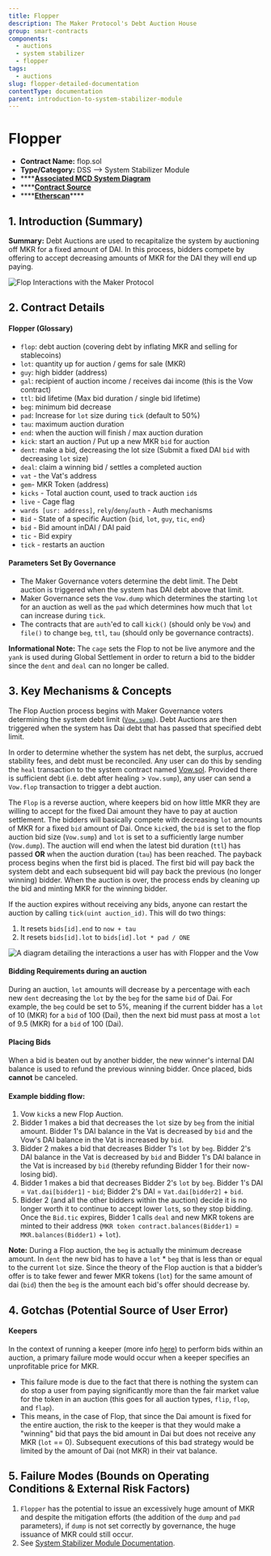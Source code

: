 ```yaml
---
title: Flopper
description: The Maker Protocol's Debt Auction House
group: smart-contracts
components:
  - auctions
  - system stabilizer
  - flopper
tags:
  - auctions
slug: flopper-detailed-documentation
contentType: documentation
parent: introduction-to-system-stabilizer-module
---
```


# Flopper

- **Contract Name:** flop.sol
- **Type/Category:** DSS —&gt; System Stabilizer Module
- \*\*\*\*[**Associated MCD System Diagram**](https://github.com/makerdao/dss/wiki)
- \*\*\*\*[**Contract Source**](https://github.com/makerdao/dss/blob/master/src/flop.sol)
- \*\*\*\*[**Etherscan**](https://etherscan.io/address/0xa41b6ef151e06da0e34b009b86e828308986736d#code)\*\*\*\*

## 1. Introduction (Summary)

**Summary:** Debt Auctions are used to recapitalize the system by auctioning off MKR for a fixed amount of DAI. In this process, bidders compete by offering to accept decreasing amounts of MKR for the DAI they will end up paying.

![Flop Interactions with the Maker Protocol](/images/documentation/screen-shot-2019-11-17-at-2.15.41-pm.png)

## 2. Contract Details

#### Flopper (Glossary)

- `flop`: debt auction (covering debt by inflating MKR and selling for stablecoins)
- `lot`: quantity up for auction / gems for sale (MKR)
- `guy`: high bidder (address)
- `gal`: recipient of auction income / receives dai income (this is the Vow contract)
- `ttl`: bid lifetime (Max bid duration / single bid lifetime)
- `beg`: minimum bid decrease
- `pad`: Increase for `lot` size during `tick` (default to 50%)
- `tau`: maximum auction duration
- `end`: when the auction will finish / max auction duration
- `kick`: start an auction / Put up a new MKR `bid` for auction
- `dent`: make a bid, decreasing the lot size (Submit a fixed DAI `bid` with decreasing `lot` size)
- `deal`: claim a winning bid / settles a completed auction
- `vat` - the Vat's address
- `gem`- MKR Token (address)
- `kicks` - Total auction count, used to track auction `id`s
- `live` - Cage flag
- `wards [usr: address]`, `rely`/`deny`/`auth` - Auth mechanisms
- `Bid` - State of a specific Auction {`bid`, `lot`, `guy`, `tic`, `end`}
- `bid` - Bid amount inDAI / DAI paid
- `tic` - Bid expiry
- `tick` - restarts an auction

#### **Parameters Set By Governance**

- The Maker Governance voters determine the debt limit. The Debt auction is triggered when the system has DAI debt above that limit.
- Maker Governance sets the `Vow.dump` which determines the starting `lot` for an auction as well as the `pad` which determines how much that `lot` can increase during `tick`.
- The contracts that are `auth`'ed to call `kick()` (should only be `Vow`) and `file()` to change `beg`, `ttl`, `tau` (should only be governance contracts).

**Informational Note:** The `cage` sets the Flop to not be live anymore and the `yank` is used during Global Settlement in order to return a bid to the bidder since the `dent` and `deal` can no longer be called.

## 3. Key Mechanisms & Concepts

The Flop Auction process begins with Maker Governance voters determining the system debt limit ([`Vow.sump`](https://docs.makerdao.com/smart-contract-modules/system-stabilizer-module/vow-detailed-documentation#auctions)). Debt Auctions are then triggered when the system has Dai debt that has passed that specified debt limit.

In order to determine whether the system has net debt, the surplus, accrued stability fees, and debt must be reconciled. Any user can do this by sending the `heal` transaction to the system contract named [Vow.sol](https://github.com/makerdao/dss/blob/master/src/vow.sol). Provided there is sufficient debt (i.e. debt after healing &gt; `Vow.sump`), any user can send a `Vow.flop` transaction to trigger a debt auction.

The `Flop` is a reverse auction, where keepers bid on how little MKR they are willing to accept for the fixed Dai amount they have to pay at auction settlement. The bidders will basically compete with decreasing `lot` amounts of MKR for a fixed `bid` amount of Dai. Once `kick`ed, the `bid` is set to the flop auction bid size (`Vow.sump`) and `lot` is set to a sufficiently large number (`Vow.dump`). The auction will end when the latest bid duration (`ttl`) has passed **OR** when the auction duration (`tau`) has been reached. The payback process begins when the first bid is placed. The first bid will pay back the system debt and each subsequent bid will pay back the previous (no longer winning) bidder. When the auction is over, the process ends by cleaning up the bid and minting MKR for the winning bidder.

If the auction expires without receiving any bids, anyone can restart the auction by calling `tick(uint auction_id)`. This will do two things:

1. It resets `bids[id].end` to `now + tau`
2. It resets `bids[id].lot` to `bids[id].lot * pad / ONE`

![A diagram detailing the interactions a user has with Flopper and the Vow](/images/documentation/flop_auction_interaction_diagram.png)

#### **Bidding Requirements during an auction**

During an auction, `lot` amounts will decrease by a percentage with each new `dent` decreasing the `lot` by the `beg` for the same `bid` of Dai. For example, the `beg` could be set to 5%, meaning if the current bidder has a `lot` of 10 (MKR) for a `bid` of 100 (Dai), then the next bid must pass at most a `lot` of 9.5 (MKR) for a `bid` of 100 (Dai).

#### **Placing Bids**

When a bid is beaten out by another bidder, the new winner's internal DAI balance is used to refund the previous winning bidder. Once placed, bids **cannot** be canceled.

#### Example **bidding flow:**

1. Vow `kick`s a new Flop Auction.
2. Bidder 1 makes a bid that decreases the `lot` size by `beg` from the initial amount. Bidder 1's DAI balance in the Vat is decreased by `bid` and the Vow's DAI balance in the Vat is increased by `bid`.
3. Bidder 2 makes a bid that decreases Bidder 1's `lot` by `beg`. Bidder 2's DAI balance in the Vat is decreased by `bid` and Bidder 1's DAI balance in the Vat is increased by `bid` (thereby refunding Bidder 1 for their now-losing bid).
4. Bidder 1 makes a bid that decreases Bidder 2's `lot` by `beg`. Bidder 1's DAI = `Vat.dai[bidder1]` - `bid`; Bidder 2's DAI = `Vat.dai[bidder2]` + `bid`.
5. Bidder 2 (and all the other bidders within the auction) decide it is no longer worth it to continue to accept lower `lot`s, so they stop bidding. Once the `Bid.tic` expires, Bidder 1 calls `deal` and new MKR tokens are minted to their address (`MKR token contract.balances(Bidder1)` = `MKR.balances(Bidder1)` + `lot`).

**Note:** During a Flop auction, the `beg` is actually the minimum decrease amount. In `dent` the new bid has to have a `lot` \* `beg` that is less than or equal to the current `lot` size. Since the theory of the Flop auction is that a bidder’s offer is to take fewer and fewer MKR tokens (`lot`) for the same amount of dai (`bid`) then the `beg` is the amount each bid's offer should decrease by.

## 4. Gotchas (Potential Source of User Error)

#### **Keepers**

In the context of running a keeper (more info [here](https://github.com/makerdao/developerguides/tree/master/keepers)) to perform bids within an auction, a primary failure mode would occur when a keeper specifies an unprofitable price for MKR.

- This failure mode is due to the fact that there is nothing the system can do stop a user from paying significantly more than the fair market value for the token in an auction (this goes for all auction types, `flip`, `flop`, and `flap`).
- This means, in the case of Flop, that since the Dai amount is fixed for the entire auction, the risk to the keeper is that they would make a "winning" bid that pays the bid amount in Dai but does not receive any MKR (`lot` == 0). Subsequent executions of this bad strategy would be limited by the amount of Dai (not MKR) in their vat balance.

## 5. Failure Modes (Bounds on Operating Conditions & External Risk Factors)

1. `Flopper` has the potential to issue an excessively huge amount of MKR and despite the mitigation efforts (the addition of the `dump` and `pad` parameters), if `dump` is not set correctly by governance, the huge issuance of MKR could still occur.
2. See [System Stabilizer Module Documentation](https://docs.makerdao.com/smart-contract-modules/system-stabilizer-module).
